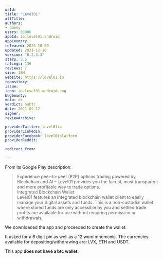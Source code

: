 ```yaml
---
wsId: 
title: "Level01"
altTitle: 
authors:
- danny
users: 50000
appId: io.level01.android
appCountry: 
released: 2020-10-09
updated: 2021-12-16
version: "0.2.3.3"
stars: 3.5
ratings: 136
reviews: 7
size: 18M
website: https://level01.io
repository: 
issue: 
icon: io.level01.android.png
bugbounty: 
meta: ok
verdict: nobtc
date: 2021-09-17
signer: 
reviewArchive:

providerTwitter: level01io
providerLinkedIn: 
providerFacebook: level01platform
providerReddit: 

redirect_from:

---
```


From its Google Play description:

> Experience peer-to-peer (P2P) options trading powered by Blockchain and AI – Level01 provides you the fairest, most transparent and more profitable way to trade options.<br>
Integrated Blockchain Wallet<br>
Level01 features an integrated blockchain wallet client to easily manage your digital assets and funds. This is a non-custodial wallet where stored funds are only accessible by you and settled trade profits are available for use without requiring permission or withdrawals.

We downloaded the app and proceeded to create the wallet. 

It asked for a 6 digit pin as well as a 12 word mnemonic. The currencies available for depositing/withdrawing are: LVX, ETH and USDT. 

This app **does not have a btc wallet**.
